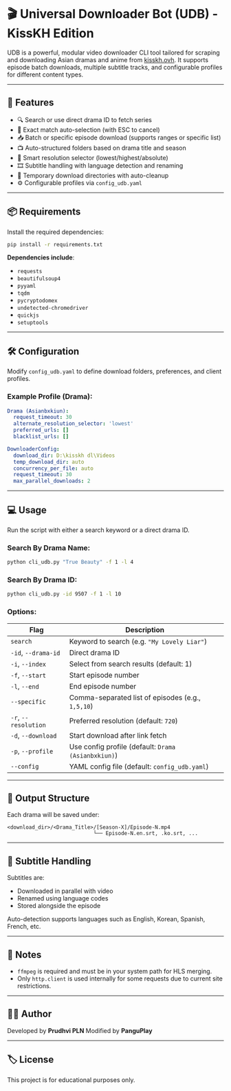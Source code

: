 # 🎬 Universal Downloader Bot (UDB) - KissKH Edition

UDB is a powerful, modular video downloader CLI tool tailored for scraping and downloading Asian dramas and anime from [kisskh.ovh](https://kisskh.ovh). It supports episode batch downloads, multiple subtitle tracks, and configurable profiles for different content types.

---

## 🚀 Features

- 🔍 Search or use direct drama ID to fetch series
- 🎯 Exact match auto-selection (with ESC to cancel)
- 📥 Batch or specific episode download (supports ranges or specific list)
- 📺 Auto-structured folders based on drama title and season
- 🧠 Smart resolution selector (lowest/highest/absolute)
- 🎞 Subtitle handling with language detection and renaming
- 💾 Temporary download directories with auto-cleanup
- ⚙ Configurable profiles via `config_udb.yaml`

---

## 📦 Requirements

Install the required dependencies:

```bash
pip install -r requirements.txt
```

**Dependencies include**:
- `requests`
- `beautifulsoup4`
- `pyyaml`
- `tqdm`
- `pycryptodomex`
- `undetected-chromedriver`
- `quickjs`
- `setuptools`

---

## 🛠 Configuration

Modify `config_udb.yaml` to define download folders, preferences, and client profiles.

### Example Profile (Drama):
```yaml
Drama (Asianbxkiun):
  request_timeout: 30
  alternate_resolution_selector: 'lowest'
  preferred_urls: []
  blacklist_urls: []

DownloaderConfig:
  download_dir: D:\kisskh dl\Videos
  temp_download_dir: auto
  concurrency_per_file: auto
  request_timeout: 30
  max_parallel_downloads: 2
```

---

## 💻 Usage

Run the script with either a search keyword or a direct drama ID.

### Search By Drama Name:
```bash
python cli_udb.py "True Beauty" -f 1 -l 4
```

### Search By Drama ID:
```bash
python cli_udb.py -id 9507 -f 1 -l 10
```

### Options:

| Flag                 | Description |
|----------------------|-------------|
| `search`             | Keyword to search (e.g. `"My Lovely Liar"`) |
| `-id`, `--drama-id`  | Direct drama ID |
| `-i`, `--index`      | Select from search results (default: 1) |
| `-f`, `--start`      | Start episode number |
| `-l`, `--end`        | End episode number |
| `--specific`         | Comma-separated list of episodes (e.g., `1,5,10`) |
| `-r`, `--resolution` | Preferred resolution (default: `720`) |
| `-d`, `--download`   | Start download after link fetch |
| `-p`, `--profile`    | Use config profile (default: `Drama (Asianbxkiun)`) |
| `--config`           | YAML config file (default: `config_udb.yaml`) |

---

## 📁 Output Structure

Each drama will be saved under:
```
<download_dir>/<Drama_Title>/[Season-X]/Episode-N.mp4
                            └── Episode-N.en.srt, .ko.srt, ...
```

---

## 🧪 Subtitle Handling

Subtitles are:
- Downloaded in parallel with video
- Renamed using language codes
- Stored alongside the episode

Auto-detection supports languages such as English, Korean, Spanish, French, etc.

---

## 📌 Notes

- `ffmpeg` is required and must be in your system path for HLS merging.
- Only `http.client` is used internally for some requests due to current site restrictions.

---

## 👨‍💻 Author

Developed by **Prudhvi PLN**
Modified by **PanguPlay**

---

## 🏷 License

This project is for educational purposes only.
